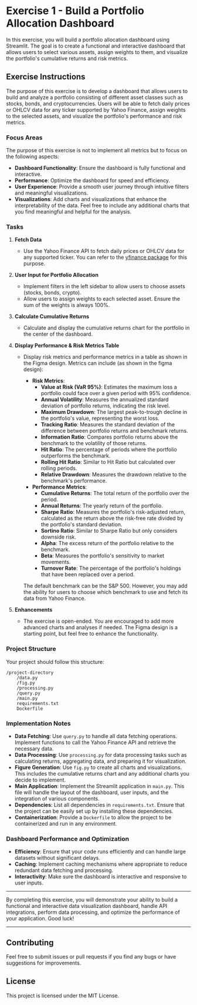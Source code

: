 # Exercise 1 - Build a Portfolio Allocation Dashboard

In this exercise, you will build a portfolio allocation dashboard using Streamlit. The goal is to create a functional and interactive dashboard that allows users to select various assets, assign weights to them, and visualize the portfolio's cumulative returns and risk metrics.

## Exercise Instructions

The purpose of this exercise is to develop a dashboard that allows users to build and analyze a portfolio consisting of different asset classes such as stocks, bonds, and cryptocurrencies. Users will be able to fetch daily prices or OHLCV data for any ticker supported by Yahoo Finance, assign weights to the selected assets, and visualize the portfolio's performance and risk metrics.

### Focus Areas

The purpose of this exercise is not to implement all metrics but to focus on the following aspects:
- **Dashboard Functionality**: Ensure the dashboard is fully functional and interactive.
- **Performance**: Optimize the dashboard for speed and efficiency.
- **User Experience**: Provide a smooth user journey through intuitive filters and meaningful visualizations.
- **Visualizations**: Add charts and visualizations that enhance the interpretability of the data. Feel free to include any additional charts that you find meaningful and helpful for the analysis.

### Tasks

1. **Fetch Data**
   - Use the Yahoo Finance API to fetch daily prices or OHLCV data for any supported ticker. You can refer to the [yfinance package](https://pypi.org/project/yfinance/) for this purpose.
   
2. **User Input for Portfolio Allocation**
   - Implement filters in the left sidebar to allow users to choose assets (stocks, bonds, crypto).
   - Allow users to assign weights to each selected asset. Ensure the sum of the weights is always 100%.

3. **Calculate Cumulative Returns**
   - Calculate and display the cumulative returns chart for the portfolio in the center of the dashboard.

4. **Display Performance & Risk Metrics Table**
   - Display risk metrics and performance metrics in a table as shown in the Figma design. Metrics can include (as shown in the figma design):
     - **Risk Metrics**:
       - **Value at Risk (VaR 95%)**: Estimates the maximum loss a portfolio could face over a given period with 95% confidence.
       - **Annual Volatility**: Measures the annualized standard deviation of portfolio returns, indicating the risk level.
       - **Maximum Drawdown**: The largest peak-to-trough decline in the portfolio's value, representing the worst loss.
       - **Tracking Ratio**: Measures the standard deviation of the difference between portfolio returns and benchmark returns.
       - **Information Ratio**: Compares portfolio returns above the benchmark to the volatility of those returns.
       - **Hit Ratio**: The percentage of periods where the portfolio outperforms the benchmark.
       - **Rolling Hit Ratio**: Similar to Hit Ratio but calculated over rolling periods.
       - **Relative Drawdown**: Measures the drawdown relative to the benchmark's performance.
     - **Performance Metrics**:
       - **Cumulative Returns**: The total return of the portfolio over the period.
       - **Annual Returns**: The yearly return of the portfolio.
       - **Sharpe Ratio**: Measures the portfolio's risk-adjusted return, calculated as the return above the risk-free rate divided by the portfolio's standard deviation.
       - **Sortino Ratio**: Similar to Sharpe Ratio but only considers downside risk.
       - **Alpha**: The excess return of the portfolio relative to the benchmark.
       - **Beta**: Measures the portfolio's sensitivity to market movements.
       - **Turnover Rate**: The percentage of the portfolio's holdings that have been replaced over a period.

     The default benchmark can be the S&P 500. However, you may add the ability for users to choose which benchmark to use and fetch its data from Yahoo Finance.

5. **Enhancements**
   - The exercise is open-ended. You are encouraged to add more advanced charts and analyses if needed. The Figma design is a starting point, but feel free to enhance the functionality.

### Project Structure

Your project should follow this structure:

```
/project-directory
    /data.py
    /fig.py
    /processing.py
    /query.py
    /main.py
    requirements.txt
    Dockerfile
```

### Implementation Notes

- **Data Fetching**: Use `query.py` to handle all data fetching operations. Implement functions to call the Yahoo Finance API and retrieve the necessary data.
- **Data Processing**: Use `processing.py` for data processing tasks such as calculating returns, aggregating data, and preparing it for visualization.
- **Figure Generation**: Use `fig.py` to create all charts and visualizations. This includes the cumulative returns chart and any additional charts you decide to implement.
- **Main Application**: Implement the Streamlit application in `main.py`. This file will handle the layout of the dashboard, user inputs, and the integration of various components.
- **Dependencies**: List all dependencies in `requirements.txt`. Ensure that the project can be easily set up by installing these dependencies.
- **Containerization**: Provide a `Dockerfile` to allow the project to be containerized and run in any environment.

### Dashboard Performance and Optimization

- **Efficiency**: Ensure that your code runs efficiently and can handle large datasets without significant delays.
- **Caching**: Implement caching mechanisms where appropriate to reduce redundant data fetching and processing.
- **Interactivity**: Make sure the dashboard is interactive and responsive to user inputs.

---

By completing this exercise, you will demonstrate your ability to build a functional and interactive data visualization dashboard, handle API integrations, perform data processing, and optimize the performance of your application. Good luck!

---

## Contributing

Feel free to submit issues or pull requests if you find any bugs or have suggestions for improvements.

## License

This project is licensed under the MIT License.
